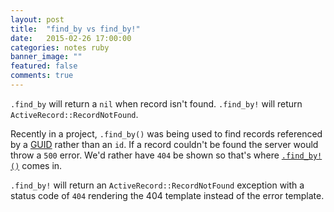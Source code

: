 ```yaml
---
layout: post
title:  "find_by vs find_by!"
date:   2015-02-26 17:00:00
categories: notes ruby
banner_image: ""
featured: false
comments: true
---
```


`.find_by` will return a `nil` when record isn't found. `.find_by!` will return `ActiveRecord::RecordNotFound`.

<!--more-->

Recently in a project, `.find_by()` was being used to find records referenced by a [GUID](https://en.wikipedia.org/wiki/Globally_unique_identifier) rather than an `id`. If a record couldn't be found the server would throw a `500` error. We'd rather have `404` be shown so that's where [`.find_by!()`](http://api.rubyonrails.org/classes/ActiveRecord/FinderMethods.html#method-i-find_by-21) comes in.

`.find_by!` will return an `ActiveRecord::RecordNotFound` exception with a status code of `404` rendering the 404 template instead of the error template.
